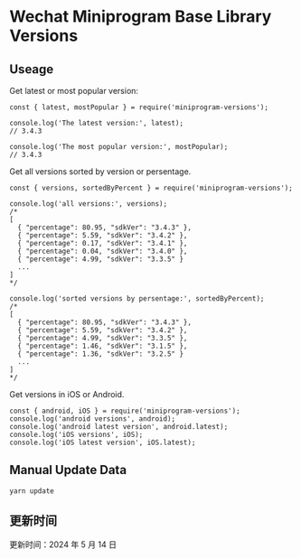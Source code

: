 
# Wechat Miniprogram Base Library Versions

## Useage

Get latest or most popular version:

```;
const { latest, mostPopular } = require('miniprogram-versions');

console.log('The latest version:', latest);
// 3.4.3

console.log('The most popular version:', mostPopular);
// 3.4.3

```

Get all versions sorted by version or persentage.

```
const { versions, sortedByPercent } = require('miniprogram-versions');

console.log('all versions:', versions);
/*
[
  { "percentage": 80.95, "sdkVer": "3.4.3" },
  { "percentage": 5.59, "sdkVer": "3.4.2" },
  { "percentage": 0.17, "sdkVer": "3.4.1" },
  { "percentage": 0.04, "sdkVer": "3.4.0" },
  { "percentage": 4.99, "sdkVer": "3.3.5" }
  ...
]
*/

console.log('sorted versions by persentage:', sortedByPercent);
/*
[
  { "percentage": 80.95, "sdkVer": "3.4.3" },
  { "percentage": 5.59, "sdkVer": "3.4.2" },
  { "percentage": 4.99, "sdkVer": "3.3.5" },
  { "percentage": 1.46, "sdkVer": "3.1.5" },
  { "percentage": 1.36, "sdkVer": "3.2.5" }
  ...
]
*/
```

Get versions in iOS or Android.

```
const { android, iOS } = require('miniprogram-versions');
console.log('android versions', android);
console.log('android latest version', android.latest);
console.log('iOS versions', iOS);
console.log('iOS latest version', iOS.latest);
```

## Manual Update Data

```
yarn update
```

## 更新时间

更新时间：2024 年 5 月 14 日
